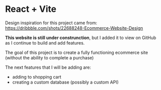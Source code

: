 # React + Vite

Design inspiration for this project came from:
https://dribbble.com/shots/22688248-Ecommerce-Website-Design

<b>This website is still under construnction</b>, but I added it to view on GitHub as I continue to build and add features. 

The goal of this project is to create a fully functioning ecommerce site (without the ability to complete a purchase)

The next features that I will be adding are:
- adding to shopping cart
- creating a custom database (possibly a custom API)


